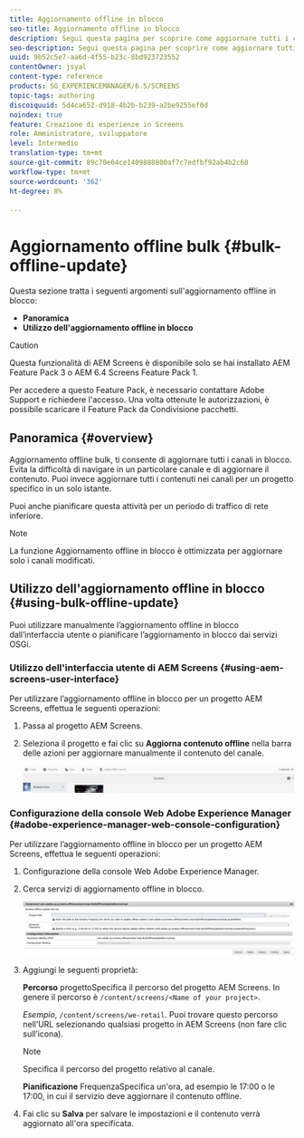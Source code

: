 ```yaml
---
title: Aggiornamento offline in blocco
seo-title: Aggiornamento offline in blocco
description: Segui questa pagina per scoprire come aggiornare tutti i canali in blocco.
seo-description: Segui questa pagina per scoprire come aggiornare tutti i canali in blocco.
uuid: 9b52c5e7-aa6d-4f55-b23c-8bd923723552
contentOwner: jsyal
content-type: reference
products: SG_EXPERIENCEMANAGER/6.5/SCREENS
topic-tags: authoring
discoiquuid: 5d4ca652-d918-4b2b-b239-a2be9255ef0d
noindex: true
feature: Creazione di esperienze in Screens
role: Amministratore, sviluppatore
level: Intermedio
translation-type: tm+mt
source-git-commit: 89c70e64ce1409888800af7c7edfbf92ab4b2c68
workflow-type: tm+mt
source-wordcount: '362'
ht-degree: 8%

---
```



# Aggiornamento offline bulk {#bulk-offline-update}

Questa sezione tratta i seguenti argomenti sull&#39;aggiornamento offline in blocco:

* **Panoramica**
* **Utilizzo dell&#39;aggiornamento offline in blocco**

>[!CAUTION]
>
>Questa funzionalità di AEM Screens è disponibile solo se hai installato AEM Feature Pack 3 o AEM 6.4 Screens Feature Pack 1.
>
>Per accedere a questo Feature Pack, è necessario contattare Adobe Support e richiedere l&#39;accesso. Una volta ottenute le autorizzazioni, è possibile scaricare il Feature Pack da Condivisione pacchetti.

## Panoramica {#overview}

Aggiornamento offline bulk, ti consente di aggiornare tutti i canali in blocco. Evita la difficoltà di navigare in un particolare canale e di aggiornare il contenuto. Puoi invece aggiornare tutti i contenuti nei canali per un progetto specifico in un solo istante.

Puoi anche pianificare questa attività per un periodo di traffico di rete inferiore.

>[!NOTE]
>
>La funzione Aggiornamento offline in blocco è ottimizzata per aggiornare solo i canali modificati.

## Utilizzo dell&#39;aggiornamento offline in blocco {#using-bulk-offline-update}

Puoi utilizzare manualmente l’aggiornamento offline in blocco dall’interfaccia utente o pianificare l’aggiornamento in blocco dai servizi OSGi.

### Utilizzo dell&#39;interfaccia utente di AEM Screens {#using-aem-screens-user-interface}

Per utilizzare l’aggiornamento offline in blocco per un progetto AEM Screens, effettua le seguenti operazioni:

1. Passa al progetto AEM Screens.
1. Seleziona il progetto e fai clic su **Aggiorna contenuto offline** nella barra delle azioni per aggiornare manualmente il contenuto del canale.

   ![screen_shot_2018-04-24at122256pm](assets/screen_shot_2018-04-24at122256pm.png)

### Configurazione della console Web Adobe Experience Manager {#adobe-experience-manager-web-console-configuration}

Per utilizzare l’aggiornamento offline in blocco per un progetto AEM Screens, effettua le seguenti operazioni:

1. Configurazione della console Web Adobe Experience Manager.
1. Cerca servizi di aggiornamento offline in blocco.

   ![screen_shot_2018-04-24at121428pm](assets/screen_shot_2018-04-24at121428pm.png)

1. Aggiungi le seguenti proprietà:

   **Percorso** progettoSpecifica il percorso del progetto AEM Screens. In genere il percorso è `/content/screens/<Name of your project>`.

   *Esempio*, `/content/screens/we-retail`. Puoi trovare questo percorso nell’URL selezionando qualsiasi progetto in AEM Screens (non fare clic sull’icona).

   >[!NOTE]
   >
   >Specifica il percorso del progetto relativo al canale.

   **Pianificazione** FrequenzaSpecifica un&#39;ora, ad esempio le 17:00 o le 17:00, in cui il servizio deve aggiornare il contenuto offline.

1. Fai clic su **Salva** per salvare le impostazioni e il contenuto verrà aggiornato all&#39;ora specificata.

